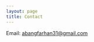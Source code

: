 ```yaml
---
layout: page
title: Contact
---
```


Email: [abangfarhan31@gmail.com](mailto:abangfarhan31@gmail.com)
